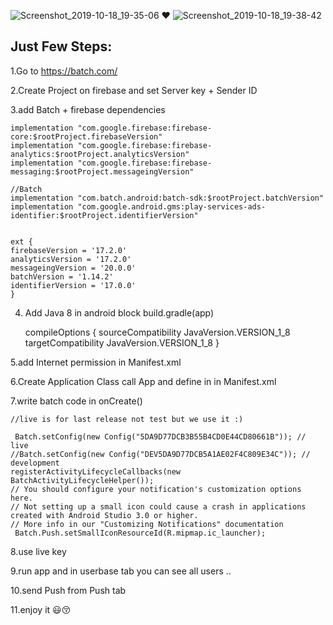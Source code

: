 ![Screenshot_2019-10-18_19-35-06](https://user-images.githubusercontent.com/26750131/67109931-7507f400-f1de-11e9-8f77-98b1c17f53df.png)      :heart:      ![Screenshot_2019-10-18_19-38-42](https://user-images.githubusercontent.com/26750131/67110148-e778d400-f1de-11e9-967d-fce2fe6aa811.png)



## Just Few Steps:

1.Go to https://batch.com/

2.Create Project on firebase and set Server key + Sender ID

3.add Batch + firebase dependencies 

    implementation "com.google.firebase:firebase-core:$rootProject.firebaseVersion"
    implementation "com.google.firebase:firebase-analytics:$rootProject.analyticsVersion"
    implementation "com.google.firebase:firebase-messaging:$rootProject.messageingVersion"
 
    //Batch
    implementation "com.batch.android:batch-sdk:$rootProject.batchVersion"
    implementation "com.google.android.gms:play-services-ads-identifier:$rootProject.identifierVersion"
    
    
    ext {
    firebaseVersion = '17.2.0'
    analyticsVersion = '17.2.0'
    messageingVersion = '20.0.0'
    batchVersion = '1.14.2'
    identifierVersion = '17.0.0'
    }
    
    
4. Add Java 8 in android block build.gradle(app) 
 
 
 
    compileOptions {
        sourceCompatibility JavaVersion.VERSION_1_8
        targetCompatibility JavaVersion.VERSION_1_8
    } 
    
    

5.add Internet permission in Manifest.xml

6.Create Application Class call App and define in in Manifest.xml


7.write batch code in onCreate()


    //live is for last release not test but we use it :)

     Batch.setConfig(new Config("5DA9D77DCB3B55B4CD0E44CD80661B")); // live
    //Batch.setConfig(new Config("DEV5DA9D77DCB5A1AE02F4C809E34C")); // development
    registerActivityLifecycleCallbacks(new BatchActivityLifecycleHelper());
    // You should configure your notification's customization options here.
    // Not setting up a small icon could cause a crash in applications created with Android Studio 3.0 or higher.
    // More info in our "Customizing Notifications" documentation
     Batch.Push.setSmallIconResourceId(R.mipmap.ic_launcher);

8.use live key 

9.run app and in userbase tab you can see all users ..

10.send Push from Push tab

11.enjoy it :smiley::kissing_closed_eyes:

